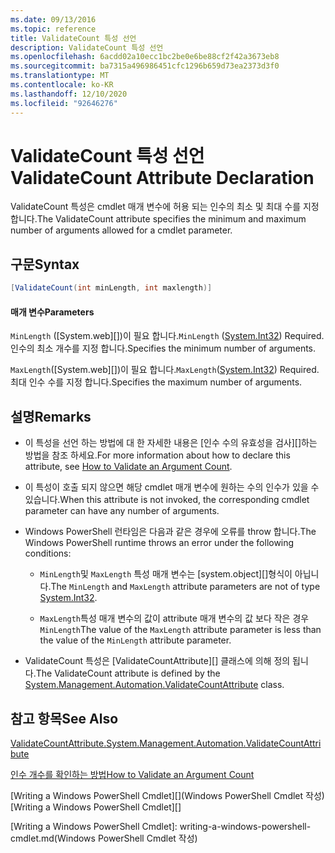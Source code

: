 ```yaml
---
ms.date: 09/13/2016
ms.topic: reference
title: ValidateCount 특성 선언
description: ValidateCount 특성 선언
ms.openlocfilehash: 6acdd02a10ecc1bc2be0e6be88cf2f42a3673eb8
ms.sourcegitcommit: ba7315a496986451cfc1296b659d73ea2373d3f0
ms.translationtype: MT
ms.contentlocale: ko-KR
ms.lasthandoff: 12/10/2020
ms.locfileid: "92646276"
---
```

# <a name="validatecount-attribute-declaration"></a><span data-ttu-id="b0b80-103">ValidateCount 특성 선언</span><span class="sxs-lookup"><span data-stu-id="b0b80-103">ValidateCount Attribute Declaration</span></span>

<span data-ttu-id="b0b80-104">ValidateCount 특성은 cmdlet 매개 변수에 허용 되는 인수의 최소 및 최대 수를 지정 합니다.</span><span class="sxs-lookup"><span data-stu-id="b0b80-104">The ValidateCount attribute specifies the minimum and maximum number of arguments allowed for a cmdlet parameter.</span></span>

## <a name="syntax"></a><span data-ttu-id="b0b80-105">구문</span><span class="sxs-lookup"><span data-stu-id="b0b80-105">Syntax</span></span>

```csharp
[ValidateCount(int minLength, int maxlength)]
```

#### <a name="parameters"></a><span data-ttu-id="b0b80-106">매개 변수</span><span class="sxs-lookup"><span data-stu-id="b0b80-106">Parameters</span></span>

<span data-ttu-id="b0b80-107">`MinLength` ([System.web][])이 필요 합니다.</span><span class="sxs-lookup"><span data-stu-id="b0b80-107">`MinLength` ([System.Int32][]) Required.</span></span> <span data-ttu-id="b0b80-108">인수의 최소 개수를 지정 합니다.</span><span class="sxs-lookup"><span data-stu-id="b0b80-108">Specifies the minimum number of arguments.</span></span>

<span data-ttu-id="b0b80-109">`MaxLength`([System.web][])이 필요 합니다.</span><span class="sxs-lookup"><span data-stu-id="b0b80-109">`MaxLength`([System.Int32][]) Required.</span></span> <span data-ttu-id="b0b80-110">최대 인수 수를 지정 합니다.</span><span class="sxs-lookup"><span data-stu-id="b0b80-110">Specifies the maximum number of arguments.</span></span>

## <a name="remarks"></a><span data-ttu-id="b0b80-111">설명</span><span class="sxs-lookup"><span data-stu-id="b0b80-111">Remarks</span></span>

- <span data-ttu-id="b0b80-112">이 특성을 선언 하는 방법에 대 한 자세한 내용은 [인수 수의 유효성을 검사][]하는 방법을 참조 하세요.</span><span class="sxs-lookup"><span data-stu-id="b0b80-112">For more information about how to declare this attribute, see [How to Validate an Argument Count][].</span></span>

- <span data-ttu-id="b0b80-113">이 특성이 호출 되지 않으면 해당 cmdlet 매개 변수에 원하는 수의 인수가 있을 수 있습니다.</span><span class="sxs-lookup"><span data-stu-id="b0b80-113">When this attribute is not invoked, the corresponding cmdlet parameter can have any number of arguments.</span></span>

- <span data-ttu-id="b0b80-114">Windows PowerShell 런타임은 다음과 같은 경우에 오류를 throw 합니다.</span><span class="sxs-lookup"><span data-stu-id="b0b80-114">The Windows PowerShell runtime throws an error under the following conditions:</span></span>

  - <span data-ttu-id="b0b80-115">`MinLength`및 `MaxLength` 특성 매개 변수는 [system.object][]형식이 아닙니다.</span><span class="sxs-lookup"><span data-stu-id="b0b80-115">The `MinLength` and `MaxLength` attribute parameters are not of type [System.Int32][].</span></span>

  - <span data-ttu-id="b0b80-116">`MaxLength`특성 매개 변수의 값이 attribute 매개 변수의 값 보다 작은 경우 `MinLength`</span><span class="sxs-lookup"><span data-stu-id="b0b80-116">The value of the `MaxLength` attribute parameter is less than the value of the `MinLength` attribute parameter.</span></span>

- <span data-ttu-id="b0b80-117">ValidateCount 특성은 [ValidateCountAttribute][] 클래스에 의해 정의 됩니다.</span><span class="sxs-lookup"><span data-stu-id="b0b80-117">The ValidateCount attribute is defined by the [System.Management.Automation.ValidateCountAttribute][] class.</span></span>

## <a name="see-also"></a><span data-ttu-id="b0b80-118">참고 항목</span><span class="sxs-lookup"><span data-stu-id="b0b80-118">See Also</span></span>

<span data-ttu-id="b0b80-119">[ValidateCountAttribute.][]</span><span class="sxs-lookup"><span data-stu-id="b0b80-119">[System.Management.Automation.ValidateCountAttribute][]</span></span>

<span data-ttu-id="b0b80-120">[인수 개수를 확인하는 방법][]</span><span class="sxs-lookup"><span data-stu-id="b0b80-120">[How to Validate an Argument Count][]</span></span>

<span data-ttu-id="b0b80-121">[Writing a Windows PowerShell Cmdlet][](Windows PowerShell Cmdlet 작성)</span><span class="sxs-lookup"><span data-stu-id="b0b80-121">[Writing a Windows PowerShell Cmdlet][]</span></span>

[인수 개수를 확인하는 방법]: how-to-validate-an-argument-count.md
[How to Validate an Argument Count]: how-to-validate-an-argument-count.md
[Writing a Windows PowerShell Cmdlet]: writing-a-windows-powershell-cmdlet.md(Windows PowerShell Cmdlet 작성)

[System.Int32]: /dotnet/api/System.Int32
[ValidateCountAttribute.]: /dotnet/api/System.Management.Automation.ValidateCountAttribute
[System.Management.Automation.ValidateCountAttribute]: /dotnet/api/System.Management.Automation.ValidateCountAttribute

